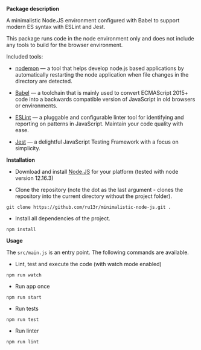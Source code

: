 **Package description**
 
A minimalistic Node.JS environment configured with 
Babel to support modern ES syntax with ESLint and Jest.

This package runs code in the node environment only 
and does not include any tools to build 
for the browser environment.

Included tools:
* [nodemon](https://www.npmjs.com/package/nodemon) &mdash; a tool that helps develop node.js 
based applications by automatically restarting 
the node application when file changes in the 
directory are detected.

* [Babel](https://babeljs.io/) &mdash; a toolchain that is mainly
used to convert ECMAScript 2015+ code into a backwards compatible
version of JavaScript in old browsers or environments.

* [ESLint](http://eslint.org/) &mdash; a pluggable 
and configurable linter tool for identifying and
reporting on patterns in JavaScript. Maintain your code quality
with ease.

* [Jest](https://jestjs.io/) &mdash; a delightful 
JavaScript Testing Framework with a focus on simplicity.

**Installation**

* Download and install [Node.JS](http://nodejs.org/en/) for your platform (tested with node version 12.16.3)

* Clone the repository (note the dot as the last argument - clones the repository into the current directory without the project folder).
```
git clone https://github.com/ru13r/minimalistic-node-js.git .
```

* Install all dependencies of the project.
```
npm install
```
**Usage**

The `src/main.js` is an entry point. The following commands are available.

* Lint, test and execute the code (with watch mode enabled)
```
npm run watch
```
* Run app once
```
npm run start
```
* Run tests
```
npm run test
```
* Run linter
```
npm run lint
```